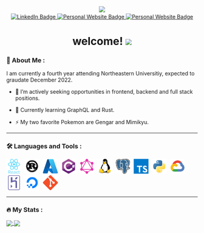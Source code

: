 
<div id="header" align="center">
  <img src="https://media.giphy.com/media/wOAXCEZ5GNIQVFsP7A/giphy.gif" width="250"/>
  <div id="badges">
    <a href="https://linkedin.com/in/saulreyna">
      <img src="https://img.shields.io/badge/LinkedIn-blue?style=for-the-badge&logo=linkedin&logoColor=white" alt="LinkedIn Badge"/>
    </a>
    <a href="https://mail.google.com/mail/?view=cm&source=mailto&to=saul.reyna90@gmail.com">
      <img src="https://img.shields.io/badge/Email-purple?style=for-the-badge&logo=gmail&logoColor=white" alt="Personal Website Badge"/>
    </a>
    <a href="https://saulreyna.dev">
      <img src="https://img.shields.io/badge/saulreyna-orange?style=for-the-badge&logo=firefox&logoColor=white" alt="Personal Website Badge"/>
    </a>
  </div>
  <h1>
    welcome!
    <img src="https://media.giphy.com/media/YRDuN32tiOevbMTNMK/giphy.gif" width="45px"/>
  </h1>
</div>

### 🦍 About Me :
I am currently a fourth year attending Northeastern Universitiy, expected to graudate December 2022.
- 👀 I’m actively seeking opportunities in frontend, backend and full stack positions.

- 🌱 Currently learning GraphQL and Rust. 

- ⚡ My two favorite Pokemon are Gengar and Mimikyu.
---

### :hammer_and_wrench: Languages and Tools :
<div>
  <img src="https://github.com/devicons/devicon/blob/master/icons/react/react-original-wordmark.svg" title="React" alt="React" width="40" height="40"/>&nbsp;
  <img src="https://github.com/devicons/devicon/blob/master/icons/rust/rust-plain.svg" title="Rust" alt="Rust" width="40" height="40"/>&nbsp;
  <img src="https://github.com/devicons/devicon/blob/master/icons/azure/azure-original.svg" title="Azure" alt="Azure" width="40" height="40"/>&nbsp;
  <img src="https://github.com/devicons/devicon/blob/master/icons/csharp/csharp-original.svg" title="C#" alt="C#" width="40" height="40"/>&nbsp;
  <img src="https://github.com/devicons/devicon/blob/master/icons/graphql/graphql-plain.svg" title="GraphQL" alt="GraphQL" width="40" height="40"/>&nbsp;
  <img src="https://github.com/devicons/devicon/blob/master/icons/linux/linux-original.svg" title="Linux" alt="Linux" width="40" height="40"/>&nbsp;
  <img src="https://github.com/devicons/devicon/blob/master/icons/postgresql/postgresql-original.svg" title="PostgreSQL" alt="PostgreSQL" width="40" height="40"/>&nbsp;
  <img src="https://github.com/devicons/devicon/blob/master/icons/typescript/typescript-original.svg" title="Typescript" alt="Typescript" width="40" height="40"/>&nbsp;
  <img src="https://github.com/devicons/devicon/blob/master/icons/python/python-original.svg" title="Python" alt="Python" width="40" height="40"/>&nbsp;
  <img src="https://github.com/devicons/devicon/blob/master/icons/googlecloud/googlecloud-original.svg" title="Google Cloud" alt="Google Cloud" width="40" height="40"/>&nbsp;
  <img src="https://github.com/devicons/devicon/blob/master/icons/heroku/heroku-original.svg" title="Heroku" alt="Heroku" width="40" height="40"/>&nbsp;
  <img src="https://github.com/devicons/devicon/blob/master/icons/digitalocean/digitalocean-original.svg" title="Digital Ocean" alt="Digital Ocean" width="40" height="40"/>&nbsp;
  <img src="https://github.com/devicons/devicon/blob/master/icons/git/git-original.svg" title="Git" alt="Git" width="40" height="40"/>&nbsp;
</div>

---

### :fire: My Stats :
<a href="https://github.com/brokentari">
  <img align="center" src="https://github-readme-stats.vercel.app/api?username=brokentari&show_icons=true&theme=radical&count_private=true" />
</a>
<a href="https://github.com/brokentari">
  <img align="center" src="https://github-readme-stats.vercel.app/api/top-langs/?username=brokentari&theme=radical&layout=compact" />
</a>

